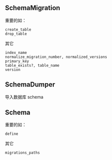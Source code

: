 ## SchemaMigration

重要的如：

```
create_table
drop_table
```

其它

```
index_name
normalize_migration_number, normalized_versions
primary_key
table_exists?, table_name
version
```

## SchemaDumper

导入数据库 schema

## Schema

重要的如：

```
define
```

其它

```
migrations_paths
```

